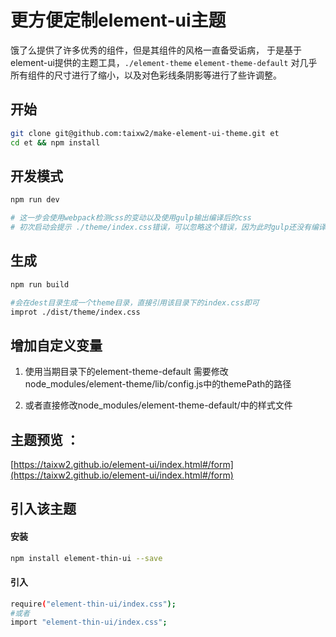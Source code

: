 # 更方便定制element-ui主题

饿了么提供了许多优秀的组件，但是其组件的风格一直备受诟病，
于是基于element-ui提供的主题工具，`./element-theme` `element-theme-default`
对几乎所有组件的尺寸进行了缩小，以及对色彩线条阴影等进行了些许调整。


## 开始

``` bash
git clone git@github.com:taixw2/make-element-ui-theme.git et
cd et && npm install
```

## 开发模式

``` bash
npm run dev

# 这一步会使用webpack检测css的变动以及使用gulp输出编译后的css
# 初次启动会提示 ./theme/index.css错误，可以忽略这个错误，因为此时gulp还没有编译编译完成，

```

## 生成

``` bash
npm run build

#会在dest目录生成一个theme目录，直接引用该目录下的index.css即可
improt ./dist/theme/index.css

```

## 增加自定义变量
1. 使用当期目录下的element-theme-default
  需要修改node_modules/element-theme/lib/config.js中的themePath的路径

2. 或者直接修改node_modules/element-theme-default/中的样式文件


## 主题预览 ：
[https://taixw2.github.io/element-ui/index.html#/form](https://taixw2.github.io/element-ui/index.html#/form)
## 引入该主题
#### 安装
``` bash
npm install element-thin-ui --save
```
#### 引入
``` bash
require("element-thin-ui/index.css");
#或者
import "element-thin-ui/index.css";
```
